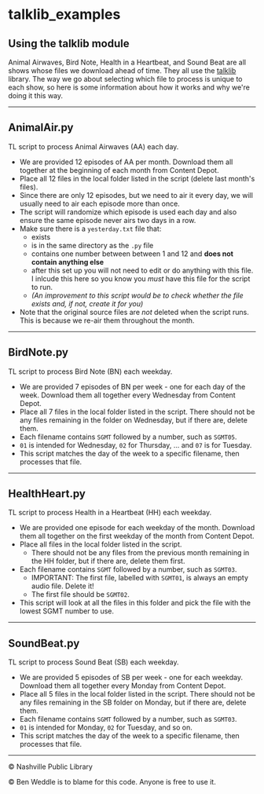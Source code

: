 # talklib_examples 
## Using the talklib module

Animal Airwaves, Bird Note, Health in a Heartbeat, and Sound Beat are all shows whose files we download ahead of time. They all use the [talklib](https://github.com/talkinglibrary/talklib) library. The way we go about selecting which file to process is unique to each show, so here is some information about how it works and why we're doing it this way.

----

## AnimalAir.py

TL script to process Animal Airwaves (AA) each day.
- We are provided 12 episodes of AA per month. Download them all together at the beginning of each month from Content Depot.
- Place all 12 files in the local folder listed in the script (delete last month's files).
- Since there are only 12 episodes, but we need to air it every day, we will usually need to air each episode more than once.
- The script will randomize which episode is used each day and also ensure the same episode never airs two days in a row.
- Make sure there is a  `yesterday.txt` file that: 
    - exists
    - is in the same directory as the `.py` file
    - contains one number between between 1 and 12 and **does not contain anything else**
    - after this set up you will not need to edit or do anything with this file. I inlcude this here so you know you *must* have this file for the script to run. 
    - *(An improvement to this script would be to check whether the file exists and, if not, create it for you)*
- Note that the original source files are *not* deleted when the script runs. This is because we re-air them throughout the month.

----
## BirdNote.py

TL script to process Bird Note (BN) each weekday.
- We are provided 7 episodes of BN per week - one for each day of the week. Download them all together every Wednesday from Content Depot.
- Place all 7 files in the local folder listed in the script. There should not be any files remaining in the folder on Wednesday, but if there are, delete them.
- Each filename contains `SGMT` followed by a number, such as `SGMT05`.
 - `01` is intended for Wednesday, `02` for Thursday, ... and `07` is for Tuesday.
 - This script matches the day of the week to a specific filename, then processes that file.

----
## HealthHeart.py

TL script to process Health in a Heartbeat (HH) each weekday.
- We are provided one episode for each weekday of the month. Download them all together on the first weekday of the month from Content Depot.
- Place all files in the local folder listed in the script.     
    - There should not be any files from the previous month remaining in the HH folder, but if there are, delete them first.
- Each filename contains `SGMT` followed by a number, such as `SGMT03`.
    - IMPORTANT: The first file, labelled with `SGMT01`, is always an empty audio file. Delete it!
    - The first file should be `SGMT02`.
- This script will look at all the files in this folder and pick the file with the lowest SGMT number to use.
----
## SoundBeat.py

TL script to process Sound Beat (SB) each weekday.
- We are provided 5 episodes of SB per week - one for each weekday. Download them all together every Monday from Content Depot.
- Place all 5 files in the local folder listed in the script. There should not be any files remaining in the SB folder on Monday, but if there are, delete them.
- Each filename contains `SGMT` followed by a number, such as `SGMT03`.
 - `01` is intended for Monday, `02` for Tuesday, and so on.
 - This script matches the day of the week to a specific filename, then processes that file.

----
© Nashville Public Library

© Ben Weddle is to blame for this code. Anyone is free to use it.